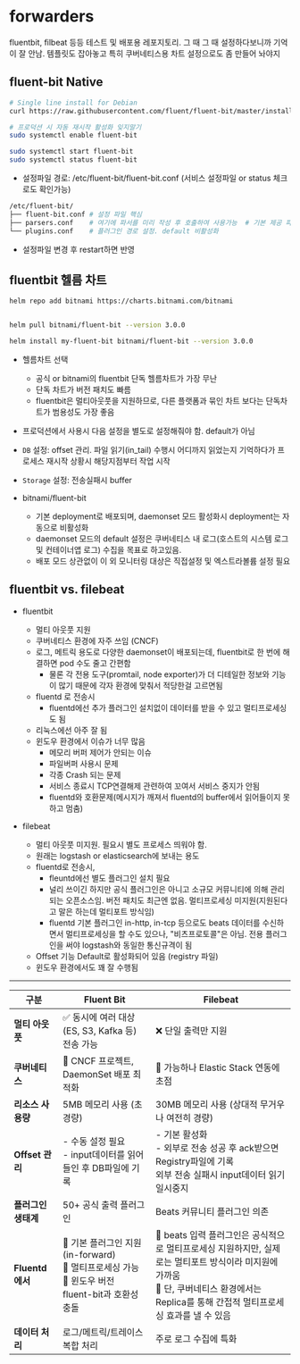 # forwarders

fluentbit, filbeat 등등 테스트 및 배포용 레포지토리.  그 때 그 때 설정하다보니까 기억이 잘 안남. 템플릿도 잡아놓고 특히 쿠버네티스용 차트 설정으로도 좀 만들어 놔야지

## fluent-bit Native

```sh
# Single line install for Debian
curl https://raw.githubusercontent.com/fluent/fluent-bit/master/install.sh | sh

# 프로덕션 시 자동 재시작 활성화 잊지말기
sudo systemctl enable fluent-bit

sudo systemctl start fluent-bit
sudo systemctl status fluent-bit
```

- 설정파일 경로: /etc/fluent-bit/fluent-bit.conf (서비스 설정파일 or status 체크로도 확인가능)

```sh
/etc/fluent-bit/
├── fluent-bit.conf # 설정 파일 핵심
├── parsers.conf    # 여기에 파서를 미리 작성 후 호출하여 사용가능  # 기본 제공 파서들 있음
└── plugins.conf    # 플러그인 경로 설정. default 비활성화
```

- 설정파일 변경 후 restart하면 반영


## fluentbit 헬름 차트

```sh
helm repo add bitnami https://charts.bitnami.com/bitnami


helm pull bitnami/fluent-bit --version 3.0.0

helm install my-fluent-bit bitnami/fluent-bit --version 3.0.0
```

- 헬름차트 선택
  - 공식 or bitnami의 fluentbit 단독 헬름차트가 가장 무난
  - 단독 차트가 버전 패치도 빠름
  - fluentbit은 멀티아웃풋을 지원하므로, 다른 플랫폼과 묶인 차트 보다는 단독차트가 범용성도 가장 좋음 

- 프로덕션에서 사용시 다음 설정을 별도로 설정해줘야 함. default가 아님
- `DB` 설정: offset 관리. 파일 읽기(in_tail) 수행시 어디까지 읽었는지 기억하다가 프로세스 재시작 상황시 해당지점부터 작업 시작
- `Storage` 설정: 전송실패시 buffer

- bitnami/fluent-bit
  - 기본 deployment로 배포되며, daemonset 모드 활성화시 deployment는 자동으로 비활성화
  - daemonset 모드의 default 설정은 쿠버네티스 내 로그(호스트의 시스템 로그 및 컨테이너앱 로그) 수집을 목표로 하고있음.
  - 배포 모드 상관없이 이 외 모니터링 대상은 직접설정 및 엑스트라볼륨 설정 필요

## fluentbit vs. filebeat

- fluentbit
  - 멀티 아웃풋 지원
  - 쿠버네티스 환경에 자주 쓰임 (CNCF)
  - 로그, 메트릭 용도로 다양한 daemonset이 배포되는데, fluentbit로 한 번에 해결하면 pod 수도 줄고 간편함
    - 물론 각 전용 도구(promtail, node exporter)가 더 디테일한 정보와 기능이 많기 때문에 각자 환경에 맞춰서 적당한걸 고르면됨
  - fluentd 로 전송시
    - fluentd에선 추가 플러그인 설치없이 데이터를 받을 수 있고 멀티프로세싱도 됨
  - 리눅스에선 아주 잘 됨
  - 윈도우 환경에서 이슈가 너무 많음
    - 메모리 버퍼 제어가 안되는 이슈
    - 파일버퍼 사용시 문제
    - 각종 Crash 되는 문제
    - 서비스 종료시 TCP연결해제 관련하여 꼬여서 서비스 중지가 안됨
    - fluentd와 호환문제(메시지가 깨져서 fluentd의 buffer에서 읽어들이지 못하고 멈춤)

- filebeat
  - 멀티 아웃풋 미지원. 필요시 별도 프로세스 띄워야 함.
  - 원래는 logstash or elasticsearch에 보내는 용도
  - fluentd로 전송시,
    - fleuntd에선 별도 플러그인 설치 필요
    - 널리 쓰이긴 하지만 공식 플러그인은 아니고 소규모 커뮤니티에 의해 관리되는 오픈소스임. 버전 패치도 최근엔 없음. 멀티프로세싱 미지원(지원된다고 말은 하는데 멀티포트 방식임)
    - fluentd 기본 플러그인 in-http, in-tcp 등으로도 beats 데이터를 수신하면서 멀티프로세싱을 할 수도 있으나, "비츠프로토콜"은 아님. 전용 플러그인을 써야 logstash와 동일한 통신규격이 됨
  - Offset 기능 Default로 활성화되어 있음 (registry 파일)
  - 윈도우 환경에서도 꽤 잘 수행됨


---
| 구분                 | Fluent Bit                                                                 | Filebeat                                                                                      |
|----------------------|----------------------------------------------------------------------------|-----------------------------------------------------------------------------------------------|
| **멀티 아웃풋**       | ✅ 동시에 여러 대상(ES, S3, Kafka 등) 전송 가능                            | ❌ 단일 출력만 지원                                                                           |
| **쿠버네티스**        | 🔵 CNCF 프로젝트, DaemonSet 배포 최적화                                     | 🔵 가능하나 Elastic Stack 연동에 초점                                                         |
| **리소스 사용량**     | 5MB 메모리 사용 (초경량)                                                   | 30MB 메모리 사용 (상대적 무거우나 여전히 경량)                                                              |
| **Offset 관리**       | - 수동 설정 필요<br> - input데이터를 읽어들인 후 DB파일에 기록                                               | - 기본 활성화<br> - 외부로 전송 성공 후 ack받으면 Registry파일에 기록<br> 외부 전송 실패시 input데이터 읽기 일시중지                                                                   |
| **플러그인 생태계**   | 50+ 공식 출력 플러그인                                                     | Beats 커뮤니티 플러그인 의존                                                                   |
| **Fluentd에서**      | 🔹 기본 플러그인 지원(in-forward)<br>🔹 멀티프로세싱 가능<br>🔹 윈도우 버전 fluent-bit과 호환성 충돌                               | 🔹 beats 입력 플러그인은 공식적으로 멀티프로세싱 지원하지만, 실제로는 멀티포트 방식이라 미지원에 가까움<br>🔹 단, 쿠버네티스 환경에서는 Replica를 통해 간접적 멀티프로세싱 효과를 낼 수 있음 |
| **데이터 처리**       | 로그/메트릭/트레이스 복합 처리                                              | 주로 로그 수집에 특화                                                                         |
